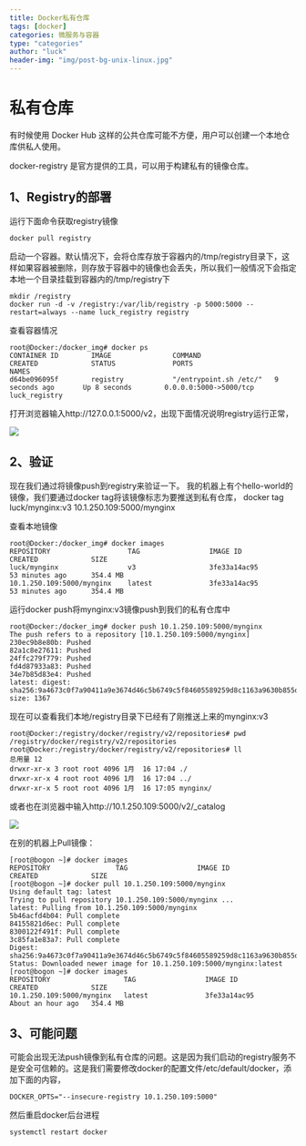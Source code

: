 ```yaml
---
title: Docker私有仓库
tags: [docker]
categories: 微服务与容器
type: "categories"
author: "luck"
header-img: "img/post-bg-unix-linux.jpg"
---
```



# 私有仓库 #

有时候使用 Docker Hub 这样的公共仓库可能不方便，用户可以创建一个本地仓库供私人使用。

docker-registry 是官方提供的工具，可以用于构建私有的镜像仓库。



## 1、Registry的部署 ##

运行下面命令获取registry镜像

```
docker pull registry
```

启动一个容器。默认情况下，会将仓库存放于容器内的/tmp/registry目录下，这样如果容器被删除，则存放于容器中的镜像也会丢失，所以我们一般情况下会指定本地一个目录挂载到容器内的/tmp/registry下

```
mkdir /registry
docker run -d -v /registry:/var/lib/registry -p 5000:5000 --restart=always --name luck_registry registry
```

查看容器情况

```
root@Docker:/docker_img# docker ps
CONTAINER ID        IMAGE               COMMAND                  CREATED             STATUS              PORTS                                           NAMES
d64be096095f        registry            "/entrypoint.sh /etc/"   9 seconds ago       Up 8 seconds        0.0.0.0:5000->5000/tcp                          luck_registry
```

打开浏览器输入http://127.0.0.1:5000/v2，出现下面情况说明registry运行正常，

![](http://ocppiicaw.bkt.clouddn.com/docker/docker3.png)
 
## 2、验证 ## 

现在我们通过将镜像push到registry来验证一下。
 我的机器上有个hello-world的镜像，我们要通过docker tag将该镜像标志为要推送到私有仓库，
docker tag luck/mynginx:v3 10.1.250.109:5000/mynginx

查看本地镜像

```
root@Docker:/docker_img# docker images
REPOSITORY                   TAG                 IMAGE ID            CREATED             SIZE
luck/mynginx                 v3                  3fe33a14ac95        53 minutes ago      354.4 MB
10.1.250.109:5000/mynginx    latest              3fe33a14ac95        53 minutes ago      354.4 MB
```

运行docker push将mynginx:v3镜像push到我们的私有仓库中

```
root@Docker:/docker_img# docker push 10.1.250.109:5000/mynginx
The push refers to a repository [10.1.250.109:5000/mynginx]
230ec9b8e80b: Pushed 
82a1c8e27611: Pushed 
24ffc279f779: Pushed 
fd4d87933a83: Pushed 
34e7b85d83e4: Pushed 
latest: digest: sha256:9a4673c0f7a90411a9e3674d46c5b6749c5f84605589259d8c1163a9630b855d size: 1367
```


现在可以查看我们本地/registry目录下已经有了刚推送上来的mynginx:v3

```
root@Docker:/registry/docker/registry/v2/repositories# pwd
/registry/docker/registry/v2/repositories
root@Docker:/registry/docker/registry/v2/repositories# ll
总用量 12
drwxr-xr-x 3 root root 4096 1月  16 17:04 ./
drwxr-xr-x 4 root root 4096 1月  16 17:04 ../
drwxr-xr-x 5 root root 4096 1月  16 17:05 mynginx/
```

或者也在浏览器中输入http://10.1.250.109:5000/v2/_catalog

![](http://ocppiicaw.bkt.clouddn.com/docker/docker4.png)
 
在别的机器上Pull镜像：

```
[root@bogon ~]# docker images
REPOSITORY                TAG                 IMAGE ID            CREATED             SIZE
[root@bogon ~]# docker pull 10.1.250.109:5000/mynginx
Using default tag: latest
Trying to pull repository 10.1.250.109:5000/mynginx ... 
latest: Pulling from 10.1.250.109:5000/mynginx
5b46acfd4b04: Pull complete 
84155821d6ec: Pull complete 
8300122f491f: Pull complete 
3c85fa1e83a7: Pull complete 
Digest: sha256:9a4673c0f7a90411a9e3674d46c5b6749c5f84605589259d8c1163a9630b855d
Status: Downloaded newer image for 10.1.250.109:5000/mynginx:latest
[root@bogon ~]# docker images
REPOSITORY                  TAG                 IMAGE ID            CREATED             SIZE
10.1.250.109:5000/mynginx   latest              3fe33a14ac95        About an hour ago   354.4 MB
```

## 3、可能问题 ##


可能会出现无法push镜像到私有仓库的问题。这是因为我们启动的registry服务不是安全可信赖的。这是我们需要修改docker的配置文件/etc/default/docker，添加下面的内容，
 
    DOCKER_OPTS="--insecure-registry 10.1.250.109:5000"
 
然后重启docker后台进程

```
systemctl restart docker
```
